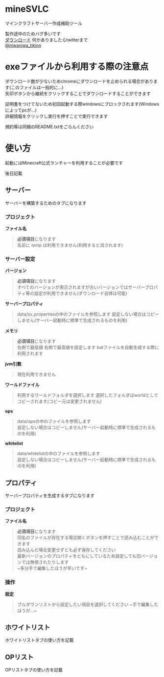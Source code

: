 # mineSVLC
マインクラフトサーバー作成補助ツール  
  
製作途中のためバグ多いです  
[ダウンロード](https://github.com/tikitiki0370/mineSVLC/releases/tag/v0.0.2)
何かありましたらtwitterまで  
[@niwaniwa_tikinn](https://twitter.com/niwaniwa_tikinn)

# exeファイルから利用する際の注意点
ダウンロード数が少ないためchromeにダウンロードを止められる場合があります(このファイルは一般的に...)  
矢印ボタンから継続をクリックすることでダウンロードすることができます  

証明書をつけてないため初回起動する際windowsにブロックされます(Windows によってpcが...)  
詳細情報をクリックし実行を押すことで実行できます

規約等は同梱のREADME.txtをごらんください

# 使い方  
起動にはMinecraft公式ランチャーを利用することが必要です  

後日記載
## サーバー
サーバーを構築するためのタブになります  
### プロジェクト
**ファイル名**  
> **必須項目**になります  
> 名前に *temp* は利用できません(利用すると消されます)  
  
### サーバー設定
**バージョン**  
> **必須項目**になります  
> すべてのバージョンが表示されますが古いバージョンではサーバープロパティ等の設定が利用できません(ダウンロード自体は可能) 
   
**サーバープロパティ**
> data/sv_propertiesの中のファイルを参照します
> 設定しない場合はコピーしません(サーバー起動時に標準で生成されるものを利用)  
  
**メモリ**
> **必須項目**になります  
> 左側で最低値 右側で最高値を設定します
> batファイルを自動生成する際に利用されます  
  
**jvm引数**
> 現在利用できません  
  
**ワールドファイル**  
> 利用するワールドフォルダを選択します
> 選択したフォルダはworldとしてコピーされます(コピー元は変更されません)  
  
**ops**
> data/opsの中のファイルを参照します  
> 設定しない場合はコピーしません(サーバー起動時に標準で生成されるものを利用)  
  
**whitelist**
> data/whitelistの中のファイルを参照します  
> 設定しない場合はコピーしません(サーバー起動時に標準で生成されるものを利用)  
  
## プロパティ
サーバープロパティを生成するタブになります
### プロジェクト
**ファイル名**  
> **必須項目**になります  
> 同名のファイルが存在する場合開くボタンを押すことで読み込むことができます  
> 読み込んだ場合変更せずとも必ず保存してください  
> 最新バージョンのプロパティをともにしているため設定しても旧バージョンでは無視されたりします  
> ~多分手で編集したほうが早いです~
  
### 操作
**設定**  
> プルダウンリストから設定したい項目を選択してください
> ~手で編集したほうが...~
## ホワイトリスト
ホワイトリストタブの使い方を記載

## OPリスト
OPリストタブの使い方を記載
  
